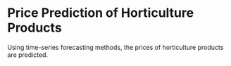 # Price Prediction of Horticulture Products

Using time-series forecasting methods, the prices of horticulture products are predicted.
